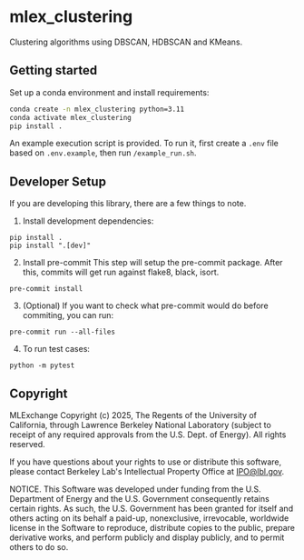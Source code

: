 # mlex_clustering
Clustering algorithms using DBSCAN, HDBSCAN and KMeans.

## Getting started

Set up a conda environment and install requirements:
```bash
conda create -n mlex_clustering python=3.11
conda activate mlex_clustering
pip install .
```

An example execution script is provided. To run it, first create a `.env` file based on `.env.example`, then run `/example_run.sh`.

## Developer Setup
If you are developing this library, there are a few things to note.

1. Install development dependencies:

```
pip install .
pip install ".[dev]"
```

2. Install pre-commit
This step will setup the pre-commit package. After this, commits will get run against flake8, black, isort.

```
pre-commit install
```

3. (Optional) If you want to check what pre-commit would do before commiting, you can run:

```
pre-commit run --all-files
```

4. To run test cases:

```
python -m pytest
```

## Copyright
MLExchange Copyright (c) 2025, The Regents of the University of California, through Lawrence Berkeley National Laboratory (subject to receipt of any required approvals from the U.S. Dept. of Energy). All rights reserved.

If you have questions about your rights to use or distribute this software, please contact Berkeley Lab's Intellectual Property Office at IPO@lbl.gov.

NOTICE.  This Software was developed under funding from the U.S. Department of Energy and the U.S. Government consequently retains certain rights.  As such, the U.S. Government has been granted for itself and others acting on its behalf a paid-up, nonexclusive, irrevocable, worldwide license in the Software to reproduce, distribute copies to the public, prepare derivative works, and perform publicly and display publicly, and to permit others to do so.
